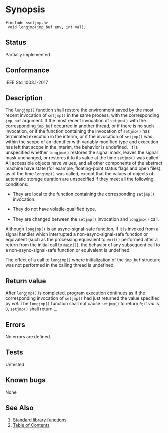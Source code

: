 # Synopsis 
`#include <setjmp.h>`</br>
` void longjmp(jmp_buf env, int val);`</br>

## Status
Partially implemented
## Conformance
IEEE Std 1003.1-2017
## Description


 
The `longjmp()` function shall restore the environment saved by the most recent invocation of `setjmp()` in the same process, with the corresponding `jmp_buf` argument. If the most
recent invocation of `setjmp()` with the corresponding `jmp_buf` occurred in
another thread, or if there is no such invocation, or if the function containing the invocation of `setjmp()` has terminated execution in the interim, or if the invocation of `setjmp()` was within the scope of an identifier with variably modified type and execution has
left that scope in the interim, the behavior is undefined.    It is unspecified whether `longjmp()` restores the signal
mask, leaves the signal mask unchanged, or restores it to its value at the time `setjmp()` was called. 
All accessible objects have values, and all other components of the abstract machine have state (for example, floating-point
status flags and open files), as of the time `longjmp()` was called, except that the values of objects of automatic storage
duration are unspecified if they meet all the following conditions:



* They are local to the function containing the corresponding `setjmp()`
 invocation.





* They do not have volatile-qualified type.





* They are changed between the `setjmp()` invocation and `longjmp()` call.




Although `longjmp()` is an async-signal-safe function, if it is invoked from a signal handler which interrupted a
non-async-signal-safe function or equivalent (such as the processing equivalent to `exit()` performed after a return from the initial call to `main()`), the behavior of any
subsequent call to a non-async-signal-safe function or equivalent is undefined.

The effect of a call to `longjmp()` where initialization of the `jmp_buf` structure was not performed in the calling
thread is undefined. 


## Return value


After `longjmp()` is completed, program execution continues as if the corresponding invocation of `setjmp()` had just returned the value specified by _val_. The `longjmp()` function
shall not cause `setjmp()` to return `0`; if _val_ is `0`, `setjmp()` shall return `1`.


## Errors


No errors are defined.




## Tests

Untested

## Known bugs

None

## See Also 
1. [Standard library functions](../README.md)
2. [Table of Contents](../../../README.md)
